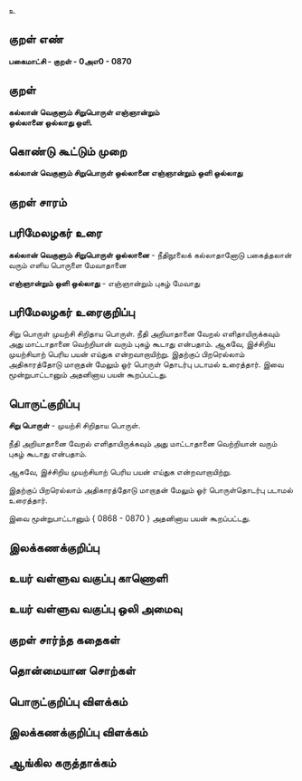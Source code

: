 உ

## குறள் எண் 

**பகைமாட்சி - குறள் - 0அஎ0 - 0870**

## குறள் 

**கல்லான் வெகுளும் சிறுபொருள் எஞ்ஞான்றும்  
ஒல்லானை ஒல்லாது ஒளி.**

## கொண்டு கூட்டும் முறை

**கல்லான் வெகுளும் சிறுபொருள் ஒல்லானை எஞ்ஞான்றும் ஒளி ஒல்லாது**

## குறள் சாரம் 


## பரிமேலழகர் உரை

**கல்லான் வெகுளும் சிறுபொருள் ஒல்லானை** - நீதிநூலைக் கல்லாதானோடு பகைத்தலான் வரும் எளிய பொருளை மேவாதானை 

**எஞ்ஞான்றும் ஒளி ஒல்லாது** - எஞ்ஞான்றும் புகழ் மேவாது

## பரிமேலழகர் உரைகுறிப்பு   

சிறு பொருள் முயற்சி சிறிதாய பொருள். நீதி அறியாதானை வேறல் எளிதாயிருக்கவும் அது மாட்டாதானை வெற்றியான் வரும் புகழ் கூடாது என்பதாம். ஆகவே, இச்சிறிய முயற்சியாற் பெரிய பயன் எய்துக என்றவாறாயிற்று. இதற்குப் பிறரெல்லாம் அதிகாரத்தோடு மாறாதன் மேலும் ஓர் பொருள் தொடர்பு படாமல் உரைத்தார். இவை மூன்றுபாட்டானும் அதனினாய பயன் கூறப்பட்டது.

## பொருட்குறிப்பு 

**சிறு பொருள்** - முயற்சி சிறிதாய பொருள். 

நீதி அறியாதானை வேறல் எளிதாயிருக்கவும் அது மாட்டாதானை வெற்றியான் வரும் புகழ் கூடாது என்பதாம். 

ஆகவே, இச்சிறிய முயற்சியாற் பெரிய பயன் எய்துக என்றவாறாயிற்று. 

இதற்குப் பிறரெல்லாம் அதிகாரத்தோடு மாறாதன் மேலும் ஓர் பொருள்தொடர்பு படாமல் உரைத்தார். 

இவை மூன்றுபாட்டானும் { 0868 - 0870 } அதனினாய பயன் கூறப்பட்டது.

## இலக்கணக்குறிப்பு  


## உயர் வள்ளுவ வகுப்பு காணொளி


## உயர் வள்ளுவ வகுப்பு ஒலி அமைவு 

 
## குறள் சார்ந்த கதைகள் 


## தொன்மையான சொற்கள்


## பொருட்குறிப்பு விளக்கம்


## இலக்கணக்குறிப்பு விளக்கம்


## ஆங்கில கருத்தாக்கம் 


